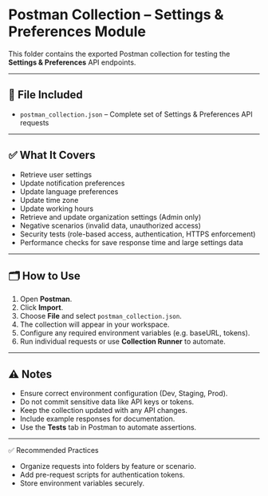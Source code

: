 # Postman Collection – Settings & Preferences Module

This folder contains the exported Postman collection for testing the **Settings & Preferences** API endpoints.

---

## 📌 File Included
- `postman_collection.json` – Complete set of Settings & Preferences API requests

---

## ✅ What It Covers
- Retrieve user settings
- Update notification preferences
- Update language preferences
- Update time zone
- Update working hours
- Retrieve and update organization settings (Admin only)
- Negative scenarios (invalid data, unauthorized access)
- Security tests (role-based access, authentication, HTTPS enforcement)
- Performance checks for save response time and large settings data

---

## 🗂️ How to Use
1. Open **Postman**.
2. Click **Import**.
3. Choose **File** and select `postman_collection.json`.
4. The collection will appear in your workspace.
5. Configure any required environment variables (e.g. baseURL, tokens).
6. Run individual requests or use **Collection Runner** to automate.

---

## ⚠️ Notes
- Ensure correct environment configuration (Dev, Staging, Prod).
- Do not commit sensitive data like API keys or tokens.
- Keep the collection updated with any API changes.
- Include example responses for documentation.
- Use the **Tests** tab in Postman to automate assertions.

---

✅ Recommended Practices
- Organize requests into folders by feature or scenario.
- Add pre-request scripts for authentication tokens.
- Store environment variables securely.